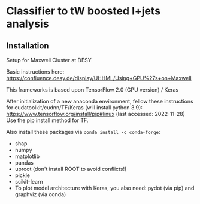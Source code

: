 # Classifier to tW boosted l+jets analysis

## Installation

Setup for Maxwell Cluster at DESY

Basic instructions here: https://confluence.desy.de/display/UHHML/Using+GPU%27s+on+Maxwell

This frameworks is based upon TensorFlow 2.0 (GPU version) / Keras

After initialization of a new anaconda environment, fellow these instructions for cudatoolkit/cudnn/TF/Keras (will install python 3.9):
https://www.tensorflow.org/install/pip#linux (last accessed: 2022-11-28)
Use the pip install method for TF.

Also install these packages via `conda install -c conda-forge`:

- shap
- numpy
- matplotlib
- pandas
- uproot (don't install ROOT to avoid conflicts!)
- pickle
- scikit-learn
- To plot model architecture with Keras, you also need: pydot (via pip) and graphviz (via conda)

